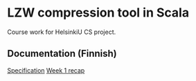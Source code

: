 # LZW compression tool in Scala

Course work for HelsinkiU CS project.

## Documentation (Finnish)

[Specification](doc/maarittelydokumentti.pdf)
[Week 1 recap](doc/viikkoraportti1.md)